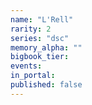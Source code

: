 ```yaml
---
name: "L'Rell"
rarity: 2
series: "dsc"
memory_alpha: ""
bigbook_tier:
events:
in_portal:
published: false
---
```

